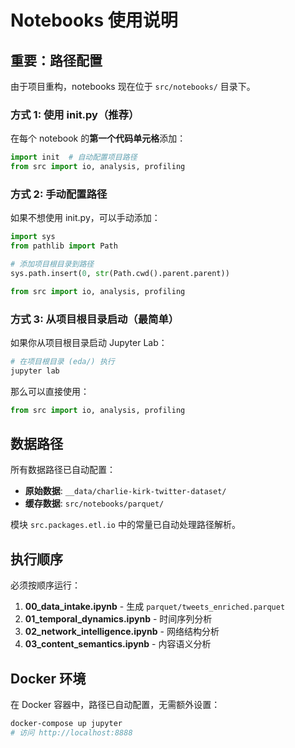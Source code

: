 # Notebooks 使用说明

## 重要：路径配置

由于项目重构，notebooks 现在位于 `src/notebooks/` 目录下。

### 方式 1: 使用 init.py（推荐）

在每个 notebook 的**第一个代码单元格**添加：

```python
import init  # 自动配置项目路径
from src import io, analysis, profiling
```

### 方式 2: 手动配置路径

如果不想使用 init.py，可以手动添加：

```python
import sys
from pathlib import Path

# 添加项目根目录到路径
sys.path.insert(0, str(Path.cwd().parent.parent))

from src import io, analysis, profiling
```

### 方式 3: 从项目根目录启动（最简单）

如果你从项目根目录启动 Jupyter Lab：

```bash
# 在项目根目录 (eda/) 执行
jupyter lab
```

那么可以直接使用：

```python
from src import io, analysis, profiling
```

## 数据路径

所有数据路径已自动配置：

- **原始数据**: `__data/charlie-kirk-twitter-dataset/`
- **缓存数据**: `src/notebooks/parquet/`

模块 `src.packages.etl.io` 中的常量已自动处理路径解析。

## 执行顺序

必须按顺序运行：

1. **00_data_intake.ipynb** - 生成 `parquet/tweets_enriched.parquet`
2. **01_temporal_dynamics.ipynb** - 时间序列分析
3. **02_network_intelligence.ipynb** - 网络结构分析
4. **03_content_semantics.ipynb** - 内容语义分析

## Docker 环境

在 Docker 容器中，路径已自动配置，无需额外设置：

```bash
docker-compose up jupyter
# 访问 http://localhost:8888
```
